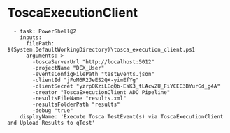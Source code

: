 # ToscaExecutionClient

      - task: PowerShell@2
        inputs:
          filePath: $(System.DefaultWorkingDirectory)\tosca_execution_client.ps1
          arguments: >
            -toscaServerUrl "http://localhost:5012"
            -projectName "DEX_User"
            -eventsConfigFilePath "testEvents.json"
            -clientId "jFoM6R2JeES2QX-yimEfYg"
            -clientSecret "yzrpQKziLEqQb-EsK3_tLAcwZU_FiYCEC3BYurGd_g4A"
            -creator "ToscaExecutionClient ADO Pipeline"
            -resultsFileName "results.xml"
            -resultsFolderPath "results"
            -debug "true"
        displayName: 'Execute Tosca TestEvent(s) via ToscaExecutionClient and Upload Results to qTest'
